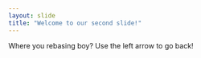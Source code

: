 ```yaml
---
layout: slide
title: "Welcome to our second slide!"
---
```

Where you rebasing boy?
Use the left arrow to go back!
